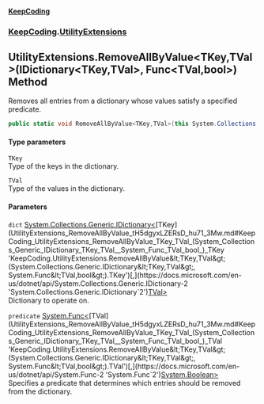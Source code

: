 #### [KeepCoding](index.md 'index')
### [KeepCoding](KeepCoding.md 'KeepCoding').[UtilityExtensions](UtilityExtensions.md 'KeepCoding.UtilityExtensions')
## UtilityExtensions.RemoveAllByValue&lt;TKey,TVal&gt;(IDictionary&lt;TKey,TVal&gt;, Func&lt;TVal,bool&gt;) Method
Removes all entries from a dictionary whose values satisfy a specified predicate.
```csharp
public static void RemoveAllByValue<TKey,TVal>(this System.Collections.Generic.IDictionary<TKey,TVal> dict, System.Func<TVal,bool> predicate);
```
#### Type parameters
<a name='KeepCoding_UtilityExtensions_RemoveAllByValue_TKey_TVal_(System_Collections_Generic_IDictionary_TKey_TVal__System_Func_TVal_bool_)_TKey'></a>
`TKey`  
Type of the keys in the dictionary.
  
<a name='KeepCoding_UtilityExtensions_RemoveAllByValue_TKey_TVal_(System_Collections_Generic_IDictionary_TKey_TVal__System_Func_TVal_bool_)_TVal'></a>
`TVal`  
Type of the values in the dictionary.
  
#### Parameters
<a name='KeepCoding_UtilityExtensions_RemoveAllByValue_TKey_TVal_(System_Collections_Generic_IDictionary_TKey_TVal__System_Func_TVal_bool_)_dict'></a>
`dict` [System.Collections.Generic.IDictionary&lt;](https://docs.microsoft.com/en-us/dotnet/api/System.Collections.Generic.IDictionary-2 'System.Collections.Generic.IDictionary`2')[TKey](UtilityExtensions_RemoveAllByValue_tH5dgyxLZERsD_hu71_3Mw.md#KeepCoding_UtilityExtensions_RemoveAllByValue_TKey_TVal_(System_Collections_Generic_IDictionary_TKey_TVal__System_Func_TVal_bool_)_TKey 'KeepCoding.UtilityExtensions.RemoveAllByValue&lt;TKey,TVal&gt;(System.Collections.Generic.IDictionary&lt;TKey,TVal&gt;, System.Func&lt;TVal,bool&gt;).TKey')[,](https://docs.microsoft.com/en-us/dotnet/api/System.Collections.Generic.IDictionary-2 'System.Collections.Generic.IDictionary`2')[TVal](UtilityExtensions_RemoveAllByValue_tH5dgyxLZERsD_hu71_3Mw.md#KeepCoding_UtilityExtensions_RemoveAllByValue_TKey_TVal_(System_Collections_Generic_IDictionary_TKey_TVal__System_Func_TVal_bool_)_TVal 'KeepCoding.UtilityExtensions.RemoveAllByValue&lt;TKey,TVal&gt;(System.Collections.Generic.IDictionary&lt;TKey,TVal&gt;, System.Func&lt;TVal,bool&gt;).TVal')[&gt;](https://docs.microsoft.com/en-us/dotnet/api/System.Collections.Generic.IDictionary-2 'System.Collections.Generic.IDictionary`2')  
Dictionary to operate on.
  
<a name='KeepCoding_UtilityExtensions_RemoveAllByValue_TKey_TVal_(System_Collections_Generic_IDictionary_TKey_TVal__System_Func_TVal_bool_)_predicate'></a>
`predicate` [System.Func&lt;](https://docs.microsoft.com/en-us/dotnet/api/System.Func-2 'System.Func`2')[TVal](UtilityExtensions_RemoveAllByValue_tH5dgyxLZERsD_hu71_3Mw.md#KeepCoding_UtilityExtensions_RemoveAllByValue_TKey_TVal_(System_Collections_Generic_IDictionary_TKey_TVal__System_Func_TVal_bool_)_TVal 'KeepCoding.UtilityExtensions.RemoveAllByValue&lt;TKey,TVal&gt;(System.Collections.Generic.IDictionary&lt;TKey,TVal&gt;, System.Func&lt;TVal,bool&gt;).TVal')[,](https://docs.microsoft.com/en-us/dotnet/api/System.Func-2 'System.Func`2')[System.Boolean](https://docs.microsoft.com/en-us/dotnet/api/System.Boolean 'System.Boolean')[&gt;](https://docs.microsoft.com/en-us/dotnet/api/System.Func-2 'System.Func`2')  
Specifies a predicate that determines which entries should be removed from the dictionary.
  
